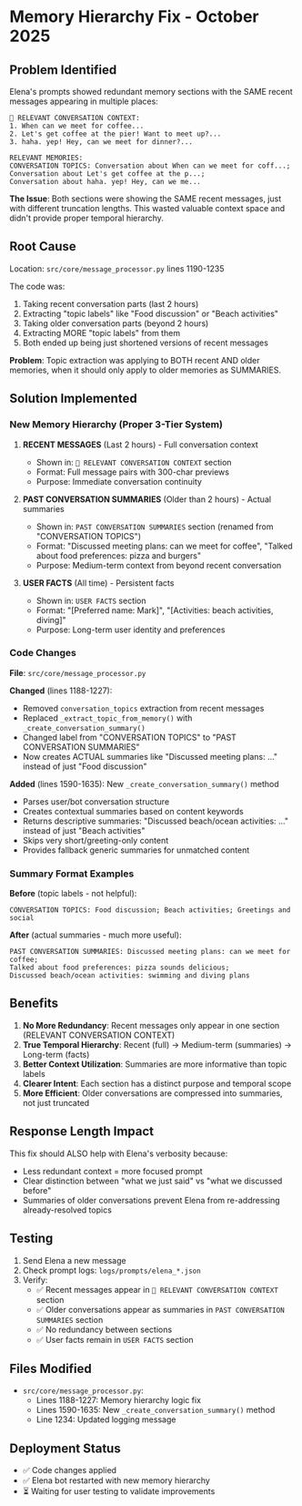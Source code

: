 # Memory Hierarchy Fix - October 2025

## Problem Identified

Elena's prompts showed redundant memory sections with the SAME recent messages appearing in multiple places:

```
🧠 RELEVANT CONVERSATION CONTEXT:
1. When can we meet for coffee...
2. Let's get coffee at the pier! Want to meet up?...
3. haha. yep! Hey, can we meet for dinner?...

RELEVANT MEMORIES:
CONVERSATION TOPICS: Conversation about When can we meet for coff...; 
Conversation about Let's get coffee at the p...; 
Conversation about haha. yep! Hey, can we me...
```

**The Issue**: Both sections were showing the SAME recent messages, just with different truncation lengths. This wasted valuable context space and didn't provide proper temporal hierarchy.

## Root Cause

Location: `src/core/message_processor.py` lines 1190-1235

The code was:
1. Taking recent conversation parts (last 2 hours)
2. Extracting "topic labels" like "Food discussion" or "Beach activities"
3. Taking older conversation parts (beyond 2 hours)
4. Extracting MORE "topic labels" from them
5. Both ended up being just shortened versions of recent messages

**Problem**: Topic extraction was applying to BOTH recent AND older memories, when it should only apply to older memories as SUMMARIES.

## Solution Implemented

### New Memory Hierarchy (Proper 3-Tier System)

1. **RECENT MESSAGES** (Last 2 hours) - Full conversation context
   - Shown in: `🧠 RELEVANT CONVERSATION CONTEXT` section
   - Format: Full message pairs with 300-char previews
   - Purpose: Immediate conversation continuity

2. **PAST CONVERSATION SUMMARIES** (Older than 2 hours) - Actual summaries
   - Shown in: `PAST CONVERSATION SUMMARIES` section (renamed from "CONVERSATION TOPICS")
   - Format: "Discussed meeting plans: can we meet for coffee", "Talked about food preferences: pizza and burgers"
   - Purpose: Medium-term context from beyond recent conversation

3. **USER FACTS** (All time) - Persistent facts
   - Shown in: `USER FACTS` section
   - Format: "[Preferred name: Mark]", "[Activities: beach activities, diving]"
   - Purpose: Long-term user identity and preferences

### Code Changes

**File**: `src/core/message_processor.py`

**Changed** (lines 1188-1227):
- Removed `conversation_topics` extraction from recent messages
- Replaced `_extract_topic_from_memory()` with `_create_conversation_summary()`
- Changed label from "CONVERSATION TOPICS" to "PAST CONVERSATION SUMMARIES"
- Now creates ACTUAL summaries like "Discussed meeting plans: ..." instead of just "Food discussion"

**Added** (lines 1590-1635): New `_create_conversation_summary()` method
- Parses user/bot conversation structure
- Creates contextual summaries based on content keywords
- Returns descriptive summaries: "Discussed beach/ocean activities: ..." instead of just "Beach activities"
- Skips very short/greeting-only content
- Provides fallback generic summaries for unmatched content

### Summary Format Examples

**Before** (topic labels - not helpful):
```
CONVERSATION TOPICS: Food discussion; Beach activities; Greetings and social
```

**After** (actual summaries - much more useful):
```
PAST CONVERSATION SUMMARIES: Discussed meeting plans: can we meet for coffee; 
Talked about food preferences: pizza sounds delicious; 
Discussed beach/ocean activities: swimming and diving plans
```

## Benefits

1. **No More Redundancy**: Recent messages only appear in one section (RELEVANT CONVERSATION CONTEXT)
2. **True Temporal Hierarchy**: Recent (full) → Medium-term (summaries) → Long-term (facts)
3. **Better Context Utilization**: Summaries are more informative than topic labels
4. **Clearer Intent**: Each section has a distinct purpose and temporal scope
5. **More Efficient**: Older conversations are compressed into summaries, not just truncated

## Response Length Impact

This fix should ALSO help with Elena's verbosity because:
- Less redundant context = more focused prompt
- Clear distinction between "what we just said" vs "what we discussed before"
- Summaries of older conversations prevent Elena from re-addressing already-resolved topics

## Testing

1. Send Elena a new message
2. Check prompt logs: `logs/prompts/elena_*.json`
3. Verify:
   - ✅ Recent messages appear in `🧠 RELEVANT CONVERSATION CONTEXT` section
   - ✅ Older conversations appear as summaries in `PAST CONVERSATION SUMMARIES` section
   - ✅ No redundancy between sections
   - ✅ User facts remain in `USER FACTS` section

## Files Modified

- `src/core/message_processor.py`:
  - Lines 1188-1227: Memory hierarchy logic fix
  - Lines 1590-1635: New `_create_conversation_summary()` method
  - Line 1234: Updated logging message

## Deployment Status

- ✅ Code changes applied
- ✅ Elena bot restarted with new memory hierarchy
- ⏳ Waiting for user testing to validate improvements
